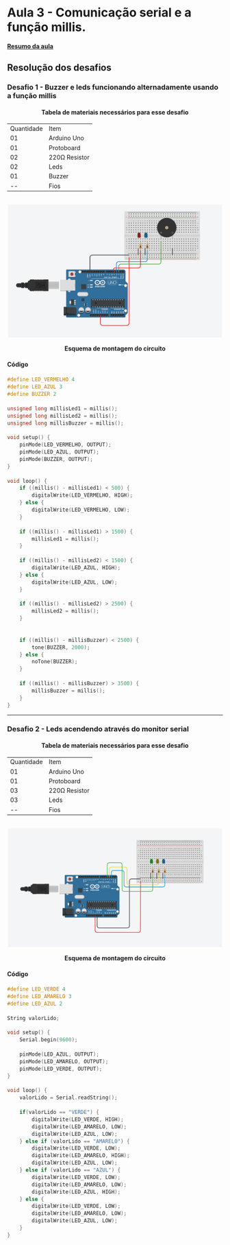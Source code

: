 <h1>Aula 3 - Comunicação serial e a função millis.</h1>

<a href="https://github.com/RAS-UFPB/Resumo-das-aulas-do-Grupo-de-Robotica/blob/main/Resumo%20aula%203"><b>Resumo da aula</b></a>

<h2>Resolução dos desafios</h2>

<h3>Desafio 1 - Buzzer e leds funcionando alternadamente usando a função millis</h3>

<div align='center'>
    <h4>Tabela de materiais necessários para esse desafio</h4>
    <table>
        <tr><td>Quantidade</td> <td>Item</td></tr>
        <tr><td>01</td> <td>Arduino Uno</td></tr>
        <tr><td>01</td> <td>Protoboard</td></tr>
        <tr><td>02</td> <td>220Ω Resistor</td></tr>
        <tr><td>02</td> <td>Leds</td></tr>
        <tr><td>01</td> <td>Buzzer</td></tr>
        <tr><td>--</td> <td>Fios</td></tr>
    </table>
</div>

<br>
<div align="center"><img src="./imgs/desafio%206.png" alt="" width="500px">
    <p><b>Esquema de montagem do circuito</b></p>
</div>

<h4>Código</h4>

```c++
#define LED_VERMELHO 4
#define LED_AZUL 3
#define BUZZER 2

unsigned long millisLed1 = millis();
unsigned long millisLed2 = millis();
unsigned long millisBuzzer = millis();

void setup() {
    pinMode(LED_VERMELHO, OUTPUT);
    pinMode(LED_AZUL, OUTPUT);
    pinMode(BUZZER, OUTPUT);
}

void loop() {
    if ((millis() - millisLed1) < 500) {
        digitalWrite(LED_VERMELHO, HIGH);
    } else {
        digitalWrite(LED_VERMELHO, LOW);
    }
  
    if ((millis() - millisLed1) > 1500) {
        millisLed1 = millis();
    }
  
    if ((millis() - millisLed2) < 1500) {
        digitalWrite(LED_AZUL, HIGH);
    } else {
        digitalWrite(LED_AZUL, LOW);
    }
  
    if ((millis() - millisLed2) > 2500) {
        millisLed2 = millis();
    }

  
    if ((millis() - millisBuzzer) < 2500) {
        tone(BUZZER, 2000);
    } else {
        noTone(BUZZER);
    }
  
    if ((millis() - millisBuzzer) > 3500) {
        millisBuzzer = millis();
    }
}

```

<hr>

<h3>Desafio 2 - Leds acendendo através do monitor serial</h3>

<div align='center'>
    <h4>Tabela de materiais necessários para esse desafio</h4>
    <table>
        <tr><td>Quantidade</td> <td>Item</td></tr>
        <tr><td>01</td> <td>Arduino Uno</td></tr>
        <tr><td>01</td> <td>Protoboard</td></tr>
        <tr><td>03</td> <td>220Ω Resistor</td></tr>
        <tr><td>03</td> <td>Leds</td></tr>
        <tr><td>--</td> <td>Fios</td></tr>
    </table>
</div>

<br>
<div align="center"><img src="./imgs/desafio%207.png" alt="" width="500px">
    <p><b>Esquema de montagem do circuito</b></p>
</div>

<h4>Código</h4>

```c++
#define LED_VERDE 4
#define LED_AMARELO 3
#define LED_AZUL 2

String valorLido; 

void setup() {
    Serial.begin(9600);
  
    pinMode(LED_AZUL, OUTPUT);
    pinMode(LED_AMARELO, OUTPUT);
    pinMode(LED_VERDE, OUTPUT);
}

void loop() {
    valorLido = Serial.readString();
  
    if(valorLido == "VERDE") {
        digitalWrite(LED_VERDE, HIGH);
        digitalWrite(LED_AMARELO, LOW);
        digitalWrite(LED_AZUL, LOW);
    } else if (valorLido == "AMARELO") {
        digitalWrite(LED_VERDE, LOW);
        digitalWrite(LED_AMARELO, HIGH);
        digitalWrite(LED_AZUL, LOW);
    } else if (valorLido == "AZUL") {
        digitalWrite(LED_VERDE, LOW);
        digitalWrite(LED_AMARELO, LOW);
        digitalWrite(LED_AZUL, HIGH);
    } else {
  	    digitalWrite(LED_VERDE, LOW);
        digitalWrite(LED_AMARELO, LOW);
        digitalWrite(LED_AZUL, LOW);
    }
}
```
